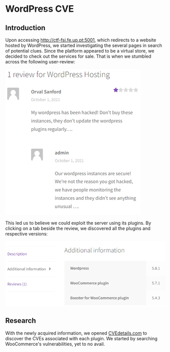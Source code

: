 # WordPress CVE

## Introduction

Upon accessing http://ctf-fsi.fe.up.pt:5001, which redirects to a website hosted by WordPress, we started investigating the several pages in search of potential clues.
Since the platform appeared to be a virtual store, we decided to check out the services for sale. That is when we 
stumbled across the following user-review:

![img.png](../images/review.png)

This led us to believe we could exploit the server using its plugins. By clicking on a tab beside the review, we 
discovered all the plugins and respective versions:

![img.png](../images/wordpress_plugins.png)

## Research

With the newly acquired information, we opened [CVEdetails.com](https://www.cvedetails.com/) to discover the CVEs associated with each plugin. We 
started by searching WooCommerce's vulnerabilities, yet to no avail.









